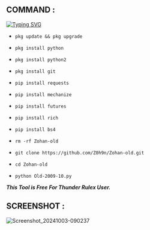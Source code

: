## COMMAND :

[![Typing SVG](https://readme-typing-svg.demolab.com?font=Fira+Code&pause=1000&color=FF2C10&background=31FF9400&width=435&lines=This+Tool+Is+Made+By+Zohan%F0%9F%A4%9F)](https://git.io/typing-svg)

* `pkg update && pkg upgrade`

* `pkg install python`

* `pkg install python2`

* `pkg install git`

* `pip install requests`

* `pip install mechanize`

* `pip install futures`

* `pip install rich`

* `pip install bs4`

* `rm -rf Zohan-old`

* `git clone https://github.com/Z0h9n/Zohan-old.git`

* `cd Zohan-old`

* `python Old-2009-10.py`


___This Tool is Free For Thunder Rulex User.___</br>

## SCREENSHOT :
![Screenshot_20241003-090237](https://github.com/user-attachments/assets/f18c4793-e722-456e-848b-b72ca8d37c90)
